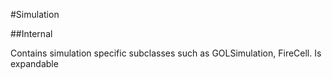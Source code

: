 #Simulation

##Internal

Contains simulation specific subclasses such as GOLSimulation, FireCell. Is expandable 